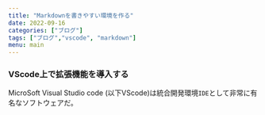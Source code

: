 ```yaml
---
title: "Markdownを書きやすい環境を作る"
date: 2022-09-16
categories: ["ブログ"]
tags: ["ブログ","vscode", "markdown"]
menu: main
---
```

### VScode上で拡張機能を導入する

MicroSoft Visual Studio code (以下VScode)は統合開発環境`IDE`として非常に有名なソフトウェアだ。

